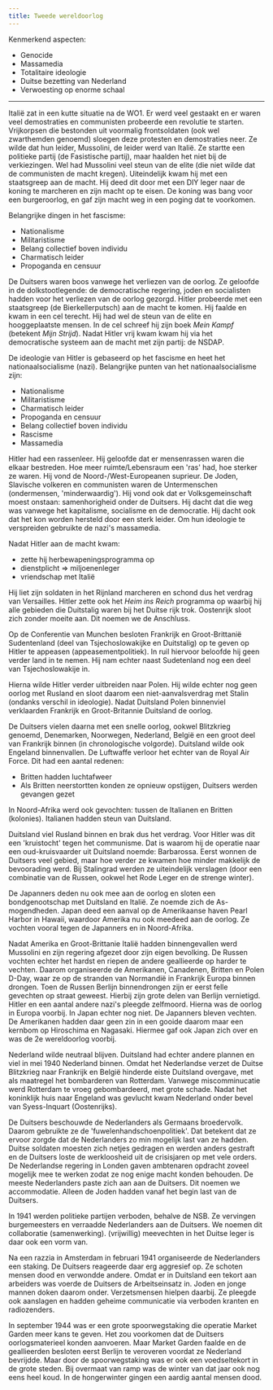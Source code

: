 ```yaml
---
title: Tweede wereldoorlog
---
```


Kenmerkend aspecten:

- Genocide
- Massamedia
- Totalitaire ideologie
- Duitse bezetting van Nederland
- Verwoesting op enorme schaal

---

Italië zat in een kutte situatie na de WO1. Er werd veel gestaakt en er waren veel demostraties en communisten probeerde een revolutie te starten. Vrijkorpsen die bestonden uit voormalig frontsoldaten (ook wel zwarthemden genoemd) sloegen deze protesten en demostraties neer. Ze wilde dat hun leider, Mussolini, de leider werd van Italië. Ze startte een politieke partij (de Fasistische partij), maar haalden het niet bij de verkiezingen. Wel had Mussolini veel steun van de elite (die niet wilde dat de communisten de macht kregen). Uiteindelijk kwam hij met een staatsgreep aan de macht. Hij deed dit door met een DIY leger naar de koning te marcheren en zijn macht op te eisen. De koning was bang voor een burgeroorlog, en gaf zijn macht weg in een poging dat te voorkomen.

Belangrijke dingen in het fascisme:

- Nationalisme
- Militaristisme
- Belang collectief boven individu
- Charmatisch leider
- Propoganda en censuur

De Duitsers waren boos vanwege het verliezen van de oorlog. Ze geloofde in de dolkstootlegende: de democratische regering, joden en socialisten hadden voor het verliezen van de oorlog gezorgd. Hitler probeerde met een staatsgreep (de Bierkellerputsch) aan de macht te komen. Hij faalde en kwam in een cel terecht. Hij had wel de steun van de elite en hooggeplaatste mensen. In de cel schreef hij zijn boek _Mein Kampf_ (betekent _Mijn Strijd_). Nadat Hitler vrij kwam kwam hij via het democratische systeem aan de macht met zijn partij: de NSDAP.

De ideologie van Hitler is gebaseerd op het fascisme en heet het nationaalsocialisme (nazi). Belangrijke punten van het nationaalsocialisme zijn:

- Nationalisme
- Militaristisme
- Charmatisch leider
- Propoganda en censuur
- Belang collectief boven individu
- Rascisme
- Massamedia

Hitler had een rassenleer. Hij geloofde dat er mensenrassen waren die elkaar bestreden. Hoe meer ruimte/Lebensraum een 'ras' had, hoe sterker ze waren. Hij vond de Noord-/West-Europeanen suprieur. De Joden, Slavische volkeren en communisten waren de Untermenschen (ondermensen, 'minderwaardig'). Hij vond ook dat er Volksgemeinschaft moest onstaan: samenhorigheid onder de Duitsers. Hij dacht dat die weg was vanwege het kapitalisme, socialisme en de democratie. Hij dacht ook dat het kon worden hersteld door een sterk leider. Om hun ideologie te verspreiden gebruikte de nazi's massamedia.

Nadat Hitler aan de macht kwam:

- zette hij herbewapeningsprogramma op
- dienstplicht ⇒ miljoenenleger
- vriendschap met Italië

Hij liet zijn soldaten in het Rijnland marcheren en schond dus het verdrag van Versailles. Hitler zette ook het _Heim ins Reich_ programma op waarbij hij alle gebieden die Duitstalig waren bij het Duitse rijk trok. Oostenrijk sloot zich zonder moeite aan. Dit noemen we de Anschluss.

Op de Conferentie van Munchen besloten Frankrijk en Groot-Brittanië Sudentenland (deel van Tsjechoslowakijke en Duitstalig) op te geven op Hitler te appeasen (appeasementpolitiek). In ruil hiervoor beloofde hij geen verder land in te nemen. Hij nam echter naast Sudetenland nog een deel van Tsjechoslowakije in.

Hierna wilde Hitler verder uitbreiden naar Polen. Hij wilde echter nog geen oorlog met Rusland en sloot daarom een niet-aanvalsverdrag met Stalin (ondanks verschil in ideologie). Nadat Duitsland Polen binnenviel verklaarden Frankrijk en Groot-Britannie Duitsland de oorlog.

De Duitsers vielen daarna met een snelle oorlog, ookwel Blitzkrieg genoemd, Denemarken, Noorwegen, Nederland, België en een groot deel van Frankrijk binnen (in chronologische volgorde). Duitsland wilde ook Engeland binnenvallen. De Luftwaffe verloor het echter van de Royal Air Force. Dit had een aantal redenen:

- Britten hadden luchtafweer
- Als Britten neerstortten konden ze opnieuw opstijgen, Duitsers werden gevangen gezet

In Noord-Afrika werd ook gevochten: tussen de Italianen en Britten (kolonies). Italianen hadden steun van Duitsland.

Duitsland viel Rusland binnen en brak dus het verdrag. Voor Hitler was dit een 'kruistocht' tegen het communisme. Dat is waarom hij de operatie naar een oud-kruisvaarder uit Duitsland noemde: Barbarossa. Eerst wonnen de Duitsers veel gebied, maar hoe verder ze kwamen hoe minder makkelijk de bevoorading werd. Bij Stalingrad werden ze uiteindelijk verslagen (door een combinatie van de Russen, ookwel het Rode Leger en de strenge winter).

De Japanners deden nu ook mee aan de oorlog en sloten een bondgenootschap met Duitsland en Italië. Ze noemde zich de As-mogendheden. Japan deed een aanval op de Amerikaanse haven Pearl Harbor in Hawaii, waardoor Amerika nu ook meedeed aan de oorlog. Ze vochten vooral tegen de Japanners en in Noord-Afrika.

Nadat Amerika en Groot-Brittanie Italië hadden binnengevallen werd Mussolini en zijn regering afgezet door zijn eigen bevolking. De Russen vochten echter het hardst en riepen de andere geallieerde op harder te vechten. Daarom organiseerde de Amerikanen, Canadenen, Britten en Polen D-Day, waar ze op de stranden van Normandië in Frankrijk Europa binnen drongen. Toen de Russen Berlijn binnendrongen zijn er eerst felle gevechten op straat geweest. Hierbij zijn grote delen van Berlijn vernietigd. Hitler en een aantal andere nazi's pleegde zelfmoord. Hierna was de oorlog in Europa voorbij. In Japan echter nog niet. De Japanners bleven vechten. De Amerikanen hadden daar geen zin in een gooide daarom maar een kernbom op Hiroschima en Nagasaki. Hiermee gaf ook Japan zich over en was de 2e wereldoorlog voorbij.

Nederland wilde neutraal blijven. Duitsland had echter andere plannen en viel in mei 1940 Nederland binnen. Omdat het Nederlandse verzet de Duitse Blitzkrieg naar Frankrijk en België hinderde eiste Duitsland overgave, met als maatregel het bombarderen van Rotterdam. Vanwege miscomminucatie werd Rotterdam te vroeg gebombardeerd, met grote schade. Nadat het koninklijk huis naar Engeland was gevlucht kwam Nederland onder bevel van Syess-Inquart (Oostenrijks).

De Duitsers beschouwde de Nederlanders als Germaans broedervolk. Daarom gebruikte ze de 'fuwelenhandschoenpolitiek'. Dat betekent dat ze ervoor zorgde dat de Nederlanders zo min mogelijk last van ze hadden. Duitse soldaten moesten zich netjes gedragen en werden anders gestraft en de Duitsers loste de werkloosheid uit de crisisjaren op met vele orders. De Nederlandse regering in Londen gaven ambtenaren opdracht zoveel mogelijk mee te werken zodat ze nog enige macht konden behouden. De meeste Nederlanders paste zich aan aan de Duitsers. Dit noemen we accommodatie. Alleen de Joden hadden vanaf het begin last van de Duitsers.

In 1941 werden politieke partijen verboden, behalve de NSB. Ze vervingen burgemeesters en verraadde Nederlanders aan de Duitsers. We noemen dit collaboratie (samenwerking). (vrijwillig) meevechten in het Duitse leger is daar ook een vorm van.

Na een razzia in Amsterdam in februari 1941 organiseerde de Nederlanders een staking. De Duitsers reageerde daar erg aggresief op. Ze schoten mensen dood en verwondde andere. Omdat er in Duitsland een tekort aan arbeiders was voerde de Duitsers de Arbeitseinsatz in. Joden en jonge mannen doken daarom onder. Verzetsmensen hielpen daarbij. Ze pleegde ook aanslagen en hadden geheime communicatie via verboden kranten en radiozenders.

In september 1944 was er een grote spoorwegstaking die operatie Market Garden meer kans te geven. Het zou voorkomen dat de Duitsers oorlogsmaterieel konden aanvoeren. Maar Market Garden faalde en de geallieerden besloten eerst Berlijn te veroveren voordat ze Nederland bevrijdde. Maar door de spoorwegstaking was er ook een voedseltekort in de grote steden. Bij overmaat van ramp was de winter van dat jaar ook nog eens heel koud. In de hongerwinter gingen een aardig aantal mensen dood.
